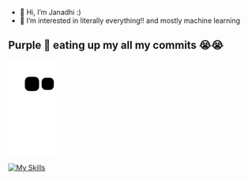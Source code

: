 - 👋 Hi, I’m Janadhi :)
- 👀 I’m interested in literally everything!! and mostly machine learning

## Purple 🐍 eating up my all my commits 😭😭
![snake gif](https://github.com/Janadhi14/Janadhi14/blob/output/github-contribution-grid-snake.svg)



[![My Skills](https://skillicons.dev/icons?i=java,py,c,gitlab,tensorflow,linux,html,css)](https://skillicons.dev)
